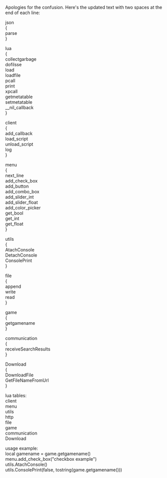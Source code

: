 Apologies for the confusion. Here's the updated text with two spaces at the end of each line:

json  
  {  
  parse  
  }  

lua  
  {  
  collectgarbage  
  dofilsse  
  load  
  loadfile  
  pcall  
  print  
  xpcall  
  getmetatable  
  setmetatable  
  __nil_callback  
  }  

client  
  {  
  add_callback  
  load_script  
  unload_script  
  log  
  }  

menu  
  {  
  next_line  
  add_check_box  
  add_button  
  add_combo_box  
  add_slider_int  
  add_slider_float  
  add_color_picker  
  get_bool  
  get_int  
  get_float  
  }  

utils  
  {  
  AtachConsole  
  DetachConsole  
  ConsolePrint  
  }  

file  
  {  
  append  
  write  
  read  
  }  

game  
  {  
  getgamename  
  }  

communication  
  {  
  receiveSearchResults  
  }  

Download  
  {  
  DownloadFile  
  GetFileNameFromUrl  
  }  

lua tables:  
  client  
  menu  
  utils  
  http  
  file  
  game  
  communication  
  Download  

usage example:  
  local gamename = game.getgamename()  
  menu.add_check_box("checkbox example")  
  utils.AtachConsole()  
  utils.ConsolePrint(false, tostring(game.getgamename()))
